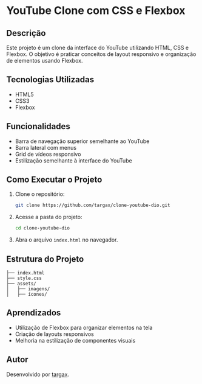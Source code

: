 # YouTube Clone com CSS e Flexbox

## Descrição
Este projeto é um clone da interface do YouTube utilizando HTML, CSS e Flexbox. O objetivo é praticar conceitos de layout responsivo e organização de elementos usando Flexbox.

## Tecnologias Utilizadas
- HTML5
- CSS3
- Flexbox

## Funcionalidades
- Barra de navegação superior semelhante ao YouTube
- Barra lateral com menus
- Grid de vídeos responsivo
- Estilização semelhante à interface do YouTube

## Como Executar o Projeto
1. Clone o repositório:
   ```sh
   git clone https://github.com/targax/clone-youtube-dio.git
   ```
2. Acesse a pasta do projeto:
   ```sh
   cd clone-youtube-dio
   ```
3. Abra o arquivo `index.html` no navegador.

## Estrutura do Projeto
```
├── index.html
├── style.css
├── assets/
│   ├── imagens/
│   ├── ícones/
```

## Aprendizados
- Utilização de Flexbox para organizar elementos na tela
- Criação de layouts responsivos
- Melhoria na estilização de componentes visuais

## Autor
Desenvolvido por [targax](https://github.com/targax).

